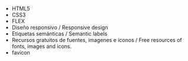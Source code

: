 - HTML5
- CSS3
- FLEX
- Diseño responsivo / Responsive design
- Etiquetas semánticas / Semantic labels
- Recursos gratuitos de fuentes, imagenes e íconos / Free resources of fonts, images and icons.
- favicon

